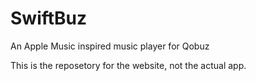 # SwiftBuz
An Apple Music inspired music player for Qobuz

This is the reposetory for the website, not the actual app.
